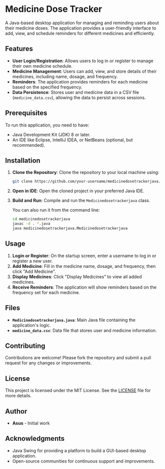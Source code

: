 # Medicine Dose Tracker

A Java-based desktop application for managing and reminding users about their medicine doses. The application provides a user-friendly interface to add, view, and schedule reminders for different medicines and efficiently.

## Features

- **User Login/Registration**: Allows users to log in or register to manage their own medicine schedule.
- **Medicine Management**: Users can add, view, and store details of their medicines, including name, dosage, and frequency.
- **Reminders**: The application provides reminders for each medicine based on the specified frequency.
- **Data Persistence**: Stores user and medicine data in a CSV file (`medicine_data.csv`), allowing the data to persist across sessions.
  
## Prerequisites

To run this application, you need to have:

- Java Development Kit (JDK) 8 or later.
- An IDE like Eclipse, IntelliJ IDEA, or NetBeans (optional, but recommended).
  
## Installation

1. **Clone the Repository**: Clone the repository to your local machine using:

    ```bash
    git clone https://github.com/your-username/medicinedosetrackerjava.git
    ```

2. **Open in IDE**: Open the cloned project in your preferred Java IDE.

3. **Build and Run**: Compile and run the `Medicinedosetrackerjava` class. 

    You can also run it from the command line:
    ```bash
    cd medicinedosetrackerjava
    javac -d . *.java
    java medicinedosetrackerjava.Medicinedosetrackerjava
    ```

## Usage

1. **Login or Register**: On the startup screen, enter a username to log in or register a new user.
2. **Add Medicine**: Fill in the medicine name, dosage, and frequency, then click "Add Medicine".
3. **Display Medicines**: Click "Display Medicines" to view all added medicines.
4. **Receive Reminders**: The application will show reminders based on the frequency set for each medicine.

## Files

- **`Medicinedosetrackerjava.java`**: Main Java file containing the application's logic.
- **`medicine_data.csv`**: Data file that stores user and medicine information.

## Contributing

Contributions are welcome! Please fork the repository and submit a pull request for any changes or improvements.

## License

This project is licensed under the MIT License. See the [LICENSE](LICENSE) file for more details.

## Author

- **Asus** - Initial work

## Acknowledgments

- Java Swing for providing a platform to build a GUI-based desktop application.
- Open-source communities for continuous support and improvements.

